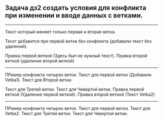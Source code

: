 ## Задача дз2 создать условия для конфликта при изменении и вводе данных с ветками.
___
Текст который меняет только первая и вторая ветка.

Тескт добавится при первой ветке без конфликта (добавили текст без удалений).

Правка первой веткой (Здесь был не нужный текст). Правка второй веткой (удалиние второй веткой)
___

ПРимер конфликта четырех веток. Текст для первой ветки (Добавили Vetka1). Текст для Второй ветки.

Текст для Третей ветки. Текст для Чевертой ветки.
Правка первой веткой (Удаление первой веткой). Правка второй веткой (Текст Vetka2)
___

ПРимер конфликта четырех веток. Текст для первой ветки. Текст для Vetka2. Текст для Третей ветки. Текст для Чевертой ветки.

